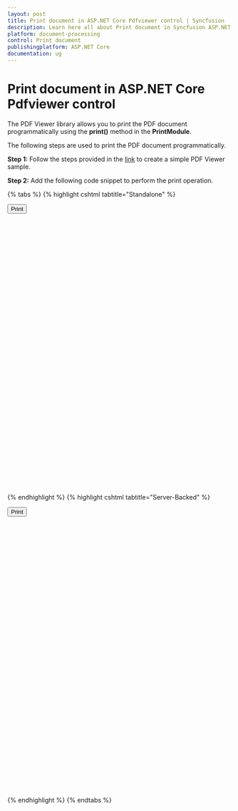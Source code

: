 ```yaml
---
layout: post
title: Print document in ASP.NET Core Pdfviewer control | Syncfusion
description: Learn here all about Print document in Syncfusion ASP.NET Core Pdfviewer control of Syncfusion Essential JS 2 and more.
platform: document-processing
control: Print document
publishingplatform: ASP.NET Core
documentation: ug
---
```


# Print document in ASP.NET Core Pdfviewer control

The PDF Viewer library allows you to print the PDF document programmatically using the **print()** method in the **PrintModule**.

The following steps are used to print the PDF document programmatically.

**Step 1:** Follow the steps provided in the [link](https://help.syncfusion.com/document-processing/pdf/pdf-viewer/asp-net-core/getting-started/) to create a simple PDF Viewer sample.

**Step 2:** Add the following code snippet to perform the print operation.

{% tabs %}
{% highlight cshtml tabtitle="Standalone" %}

<button id="Print" onclick="Print()">Print</button>

<div style="width:100%;height:600px">
    <ejs-pdfviewer id="pdfviewer"
                   style="height:600px"
                   documentPath="https://cdn.syncfusion.com/content/pdf/pdf-succinctly.pdf">
    </ejs-pdfviewer>
</div>

<script>
    function Print() {
        var pdfViewer = document.getElementById('pdfviewer').ej2_instances[0];
        pdfViewer.printModule.print();
    }
</script>

{% endhighlight %}
{% highlight cshtml tabtitle="Server-Backed" %}

<button id="Print" onclick="Print()">Print</button>

<div style="width:100%;height:600px">
    <ejs-pdfviewer id="pdfviewer"
                   style="height:600px"
                   serviceUrl='/Index'
                   documentPath="https://cdn.syncfusion.com/content/pdf/pdf-succinctly.pdf">
    </ejs-pdfviewer>
</div>

<script>
    function Print() {
        var pdfViewer = document.getElementById('pdfviewer').ej2_instances[0];
        pdfViewer.printModule.print();
    }
</script>

{% endhighlight %}
{% endtabs %}
